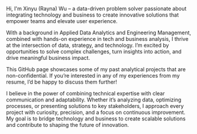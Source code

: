 Hi, I'm Xinyu (Rayna) Wu – a data-driven problem solver passionate about integrating technology and business to create innovative solutions that empower teams and elevate user experience.

With a background in Applied Data Analytics and Engineering Management, combined with hands-on experience in tech and business analysis, I thrive at the intersection of data, strategy, and technology. I’m excited by opportunities to solve complex challenges, turn insights into action, and drive meaningful business impact.

This GitHub page showcases some of my past analytical projects that are non-confidential. If you’re interested in any of my experiences from my resume, I’d be happy to discuss them further!

I believe in the power of combining technical expertise with clear communication and adaptability. Whether it’s analyzing data, optimizing processes, or presenting solutions to key stakeholders, I approach every project with curiosity, precision, and a focus on continuous improvement. My goal is to bridge technology and business to create scalable solutions and contribute to shaping the future of innovation.
